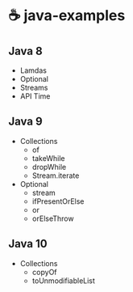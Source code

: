 # ☕ java-examples

## Java 8
- Lamdas
- Optional
- Streams
- API Time

## Java 9
- Collections
  - of
  - takeWhile
  - dropWhile
  - Stream.iterate
- Optional
  - stream
  - ifPresentOrElse
  - or
  - orElseThrow

## Java 10
- Collections
  - copyOf
  - toUnmodifiableList
